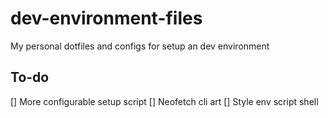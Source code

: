# dev-environment-files

My personal dotfiles and configs for setup an dev environment

## To-do

[] More configurable setup script
[] Neofetch cli art
[] Style env script shell

